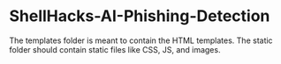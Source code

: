 # ShellHacks-AI-Phishing-Detection

The templates folder is meant to contain the HTML templates.
The static folder should contain static files like CSS, JS, and images.
